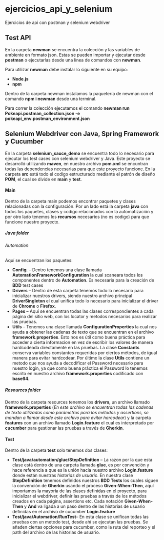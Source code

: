 # ejercicios_api_y_selenium
Ejercicios de api con postman y selenium webdriver

## Test API
En la carpeta **newman** se encuentra la colección y las variables de ambiente en formato json. Estas se pueden importar y ejecutar desde **postman** o ejecutarlas desde una línea de comandos con **newman**.

Para utilizar **newman** debe instalar lo siguiente en su equipo:

- **Node.js**
- **npm**

Dentro de la carpeta newman instalamos la paquetería de newman con el comando  **npm i newman**  desde una terminal.

Para correr la colección ejecutamos el comando **newman run Pokeapi.postman_collection.json -e pokeapi_env.postman_environment.json**

## Selenium Webdriver con Java, Spring Framework y Cucumber


En la carpeta **selenium_sauce_demo** se encuentra todo lo necesario para ejecutar los test cases con selenium webdriver y Java. Este proyecto se desarrolló utilizando **maven**, en nuestro archivo **pom.xml** se encuntran todas las dependencias necesarias para que este proyecto funcione.
En la carpeta **src** está todo el codigo estructurado mediante el patrón de diseño **POM**, el cual se divide en **main** y **test**.
#### Main
Dentro de la carpeta main podemos encontrar paquetes y clases relacionadas con la configuración. Por un lado está la carpeta **java** con todos los paquetes, clases y codigo relacionados con la automatización y por otro lado tenemos los **recursos** necesarios (no es codigo) para que funcione nuestro proyecto.

##### Java folder
###### Automation
Aquí se encuentran los paquetes:
-	**Config**. – Dentro tenemos una clase  llamada **AutomationFrameworkConfiguration** la cual scaneara todos los componentes dentro de **Automation**. Es necesaria para la creación de **BDD** test cases
-	**Drivers** – Dentro de esta carpeta tenemos todo lo necesario para inicializar nuestros drivers, siendo nuestro archivo principal **DriverSingleton** el cual unifica todo lo necesario para inicializar el driver de **Chrome** o **Firefox**.
-	**Pages** – Aquí se encuentran todas las clases correspondientes a cada página del sitio web, con los locator y metodos necesarios para realizar las pruebas.
-	**Utils** – Tenemos una clase llamada **ConfigurationProperties** la cual nos ayuda a obtener las cadenas de texto que se encuentran en el archivo **framework.properties**. Esto nos es útil como buena práctica para acceder a cierta informacion en vez de escribir los valores de manera hardcodeada directamente en las pruebas. La clase **Constants** conserva variables constantes requeridas por ciertos métodos, de igual manera para evitar hardcodear. Por último la clase **Utils** contiene un metodo que nos ayuda a decodificar el Password necesario para nuestro login, ya que como buena práctica el Password lo tenemos escrito en nuestro archivo **framework.properties** codificado con **base64**.

##### Resources folder
Dentro de la carpeta resources tenemos los **drivers**, un archivo llamado **framework.properties** (*En este archivo se encuentran todas las cadenas de texto utilizadas como parámetros para los métodos y assertions, se mandan a llamar desde este archivo para evitar harcodear*) y la carpeta **features** con un archivo llamado **Login.feature** el cual es interpretado por **cucumber** para gestionar las pruebas a través de **Gherkin**.

#### Test
Dentro de la carpeta **test** solo tenemos dos clases:
-	**Test/java/automation/glue/StepDefinition** – La razon por la que esta clase está dentro de una carpeta llamada **glue**, es por convención y hace referencia a que es la unión hacia nuestro archivo **Login.feature** donde están nuestras *historias de usuario*. En nuestra clase **StepDefinition** tenemos definidos nuestros **BDD Tests** los cuales siguen la convención de **Gherkin** usando el proceso **Given-When-Then**, aquí importamos la mayoría de las clases definidas en el proyecto, para inicializar el webdriver, definir las pruebas a través de los métodos creados en cada página, assertions etc. Cada notación **Given-When-Then** y **And** va ligada a un paso dentro de las historias de usuario definidas en el archivo de cucumber **Login.feature**
-	**Test/java/Automation/RunTest**– En esta clase se unifican todas las pruebas con un metodo test, desde ahí se ejecutan las pruebas. Se añaden ciertas opciones para cucumber, como la ruta del reporteo y el path del archivo de las historias de usuario.
